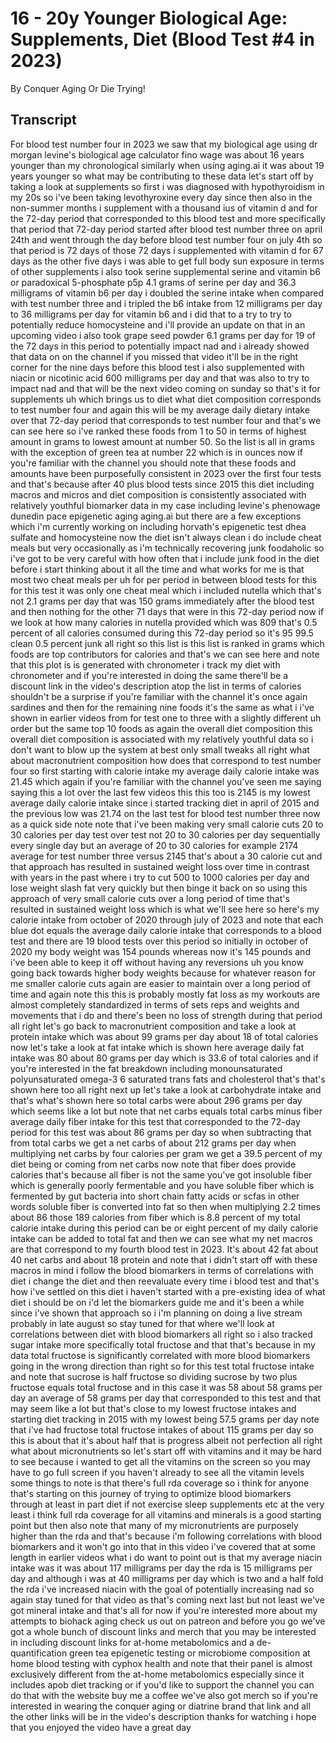 # 16 - 20y Younger Biological Age: Supplements, Diet (Blood Test #4 in 2023)

By Conquer Aging Or Die Trying! 


## Transcript

For blood test number four in 2023 we saw that my biological age using dr morgan levine's biological age calculator fino wage was about 16 years younger than my chronological similarly when using aging.ai it was about 19 years younger so what may be contributing to these data let's start off by taking a look at supplements so first i was diagnosed with hypothyroidism in my 20s so i've been taking levothyroxine every day since then also in the non-summer months i supplement with a thousand ius of vitamin d and for the 72-day period that corresponded to this blood test and more specifically that period that 72-day period started after blood test number three on april 24th and went through the day before blood test number four on july 4th so that period is 72 days of those 72 days i supplemented with vitamin d for 67 days as the other five days i was able to get full body sun exposure in terms of other supplements i also took serine supplemental serine and vitamin b6 or paradoxical 5-phosphate p5p 4.1 grams of serine per day and 36.3 milligrams of vitamin b6 per day i doubled the serine intake when compared with test number three and i tripled the b6 intake from 12 milligrams per day to 36 milligrams per day for vitamin b6 and i did that to a try to try to potentially reduce homocysteine and i'll provide an update on that in an upcoming video i also took grape seed powder 6.1 grams per day for 19 of the 72 days in this period to potentially impact nad and i already showed that data on on the channel if you missed that video it'll be in the right corner for the nine days before this blood test i also supplemented with niacin or nicotinic acid 600 milligrams per day and that was also to try to impact nad and that will be the next video coming on sunday so that's it for supplements uh which brings us to diet what diet composition corresponds to test number four and again this will be my average daily dietary intake over that 72-day period that corresponds to test number four and that's we can see here so i've ranked these foods from 1 to 50 in terms of highest amount in grams to lowest amount at number 50. So the list is all in grams with the exception of green tea at number 22 which is in ounces now if you're familiar with the channel you should note that these foods and amounts have been purposefully consistent in 2023 over the first four tests and that's because after 40 plus blood tests since 2015 this diet including macros and micros and diet composition is consistently associated with relatively youthful biomarker data in my case including levine's phenowage dunedin pace epigenetic aging aging.ai but there are a few exceptions which i'm currently working on including horvath's epigenetic test dhea sulfate and homocysteine now the diet isn't always clean i do include cheat meals but very occasionally as i'm technically recovering junk foodaholic so i've got to be very careful with how often that i include junk food in the diet before i start thinking about it all the time and what works for me is that most two cheat meals per uh for per period in between blood tests for this for this test it was only one cheat meal which i included nutella which that's not 2.1 grams per day that was 150 grams immediately after the blood test and then nothing for the other 71 days that were in this 72-day period now if we look at how many calories in nutella provided which was 809 that's 0.5 percent of all calories consumed during this 72-day period so it's 95 99.5 clean 0.5 percent junk all right so this list is this list is ranked in grams which foods are top contributors for calories and that's we can see here and note that this plot is is generated with chronometer i track my diet with chronometer and if you're interested in doing the same there'll be a discount link in the video's description atop the list in terms of calories shouldn't be a surprise if you're familiar with the channel it's once again sardines and then for the remaining nine foods it's the same as what i i've shown in earlier videos from for test one to three with a slightly different uh order but the same top 10 foods as again the overall diet composition this overall diet composition is associated with my relatively youthful data so i don't want to blow up the system at best only small tweaks all right what about macronutrient composition how does that correspond to test number four so first starting with calorie intake my average daily calorie intake was 21.45 which again if you're familiar with the channel you've seen me saying saying this a lot over the last few videos this this too is 2145 is my lowest average daily calorie intake since i started tracking diet in april of 2015 and the previous low was 21.74 on the last test for blood test number three now as a quick side note note that i've been making very small calorie cuts 20 to 30 calories per day test over test not 20 to 30 calories per day sequentially every single day but an average of 20 to 30 calories for example 2174 average for test number three versus 2145 that's about a 30 calorie cut and that approach has resulted in sustained weight loss over time in contrast with years in the past where i try to cut 500 to 1000 calories per day and lose weight slash fat very quickly but then binge it back on so using this approach of very small calorie cuts over a long period of time that's resulted in sustained weight loss which is what we'll see here so here's my calorie intake from october of 2020 through july of 2023 and note that each blue dot equals the average daily calorie intake that corresponds to a blood test and there are 19 blood tests over this period so initially in october of 2020 my body weight was 154 pounds whereas now it's 145 pounds and i've been able to keep it off without having any reversions uh you know going back towards higher body weights because for whatever reason for me smaller calorie cuts again are easier to maintain over a long period of time and again note this this is probably mostly fat loss as my workouts are almost completely standardized in terms of sets reps and weights and movements that i do and there's been no loss of strength during that period all right let's go back to macronutrient composition and take a look at protein intake which was about 99 grams per day about 18 of total calories now let's take a look at fat intake which is shown here average daily fat intake was 80 about 80 grams per day which is 33.6 of total calories and if you're interested in the fat breakdown including monounsaturated polyunsaturated omega-3 6 saturated trans fats and cholesterol that's that's shown here too all right next up let's take a look at carbohydrate intake and that's what's shown here so total carbs were about 296 grams per day which seems like a lot but note that net carbs equals total carbs minus fiber average daily fiber intake for this test that corresponded to the 72-day period for this test was about 86 grams per day so when subtracting that from total carbs we get a net carbs of about 212 grams per day when multiplying net carbs by four calories per gram we get a 39.5 percent of my diet being or coming from net carbs now note that fiber does provide calories that's because all fiber is not the same you've got insoluble fiber which is generally poorly fermentable and you have soluble fiber which is fermented by gut bacteria into short chain fatty acids or scfas in other words soluble fiber is converted into fat so then when multiplying 2.2 times about 86 those 189 calories from fiber which is 8.8 percent of my total calorie intake during this period can be or eight percent of my daily calorie intake can be added to total fat and then we can see what my net macros are that correspond to my fourth blood test in 2023. It's about 42 fat about 40 net carbs and about 18 protein and note that i didn't start off with these macros in mind i follow the blood biomarkers in terms of correlations with diet i change the diet and then reevaluate every time i blood test and that's how i've settled on this diet i haven't started with a pre-existing idea of what diet i should be on i'd let the biomarkers guide me and it's been a while since i've shown that approach so i i'm planning on doing a live stream probably in late august so stay tuned for that where we'll look at correlations between diet with blood biomarkers all right so i also tracked sugar intake more specifically total fructose and that that's because in my data total fructose is significantly correlated with more blood biomarkers going in the wrong direction than right so for this test total fructose intake and note that sucrose is half fructose so dividing sucrose by two plus fructose equals total fructose and in this case it was 58 about 58 grams per day an average of 58 grams per day that corresponded to this test and that may seem like a lot but that's close to my lowest fructose intakes and starting diet tracking in 2015 with my lowest being 57.5 grams per day note that i've had fructose total fructose intakes of about 115 grams per day so this is about that it's about half that is progress albeit not perfection all right what about micronutrients so let's start off with vitamins and it may be hard to see because i wanted to get all the vitamins on the screen so you may have to go full screen if you haven't already to see all the vitamin levels some things to note is that there's full rda coverage so i think for anyone that's starting on this journey of trying to optimize blood biomarkers through at least in part diet if not exercise sleep supplements etc at the very least i think full rda coverage for all vitamins and minerals is a good starting point but then also note that many of my micronutrients are purposely higher than the rda and that's because i'm following correlations with blood biomarkers and it won't go into that in this video i've covered that at some length in earlier videos what i do want to point out is that my average niacin intake was it was about 117 milligrams per day the rda is 15 milligrams per day and although i was at 40 milligrams per day which is two and a half fold the rda i've increased niacin with the goal of potentially increasing nad so again stay tuned for that video as that's coming next last but not least we've got mineral intake and that's all for now if you're interested more about my attempts to biohack aging check us out on patreon and before you go we've got a whole bunch of discount links and merch that you may be interested in including discount links for at-home metabolomics and a de-quantification green tea epigenetic testing or microbiome composition at home blood testing with cyphox health and note that their panel is almost exclusively different from the at-home metabolomics especially since it includes apob diet tracking or if you'd like to support the channel you can do that with the website buy me a coffee we've also got merch so if you're interested in wearing the conquer aging or diatrine brand that link and all the other links will be in the video's description thanks for watching i hope that you enjoyed the video have a great day
